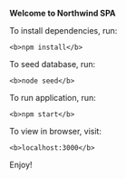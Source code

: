 <b>Welcome to Northwind SPA</b>

To install dependencies, run:

	<b>npm install</b>

To seed database, run:

	<b>node seed</b>

To run application, run:

	<b>npm start</b>

To view in browser, visit:

	<b>localhost:3000</b>


Enjoy!